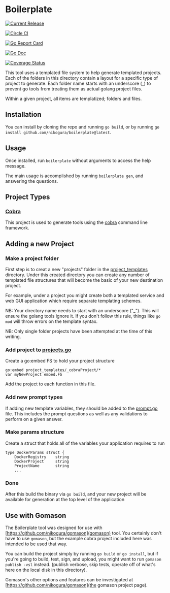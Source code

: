 # Boilerplate

[![Current Release](https://img.shields.io/github/release/nikogura/boilerplate.svg)](https://img.shields.io/github/release/nikogura/boilerplate.svg)

[![Circle CI](https://circleci.com/gh/nikogura/boilerplate.svg?style=shield)](https://circleci.com/gh/nikogura/boilerplate)

[![Go Report Card](https://goreportcard.com/badge/github.com/nikogura/boilerplate)](https://goreportcard.com/report/github.com/nikogura/boilerplate)

[![Go Doc](https://img.shields.io/badge/godoc-reference-blue.svg?style=flat-square)](http://godoc.org/github.com/nikogura/boilerplate/pkg/boilerplate)

[![Coverage Status](https://codecov.io/gh/nikogura/boilerplate/branch/master/graph/badge.svg)](https://codecov.io/gh/nikogura/boilerplate)

This tool uses a templated file system to help generate templated projects.
Each of the folders in this directory contain a layout for a specific type of
project to generate.  Each folder name starts with an underscore (_) to prevent go tools from treating them as actual golang project files.

Within a given project, all items are templatized; folders and files.

## Installation

You can install by cloning the repo and running `go build`, or by running `go install github.com/nikogura/boilerplate@latest`. 

## Usage

Once installed, run `boilerplate` without arguments to access the help message.

The main usage is accomplished by running `boilerplate gen`, and answering the questions.




## Project Types
### [Cobra](pkg/boilerplate/project_templates/_cobraProject)
This project is used to generate tools using the [cobra](https://github.com/spf13/cobra) command line framework.

## Adding a new Project
### Make a project folder
First step is to creat a new "projects" folder in the [project_templates](pkg/boilerplate/project_templates) directory. Under this
created directory you can create any number of templated file structures that will become the basic of your
new destination project.

For example, under a project you might create both a templated service and web GUI application which require
separate templating schemes.


NB: Your directory name needs to start with an underscore ("_").  This will ensure the golang tools ignore it.  If you don't follow this rule, things like `go mod` will throw errors on the template syntax.

NB: Only single folder projects have been attempted at the time of this writing.

### Add project to [projects.go](pkg/boilerplate/projects.go)
Create a go:embed FS to hold your project structure
```shell script
go:embed project_templates/_cobraProject/*
var myNewProject embed.FS
```

Add the project to each function in this file.

### Add new prompt types
If adding new template variables, they should be added to the [prompt.go](../prompt.go) file. This
includes the prompt questions as well as any validations to perform on a given answer.

### Make params structure
Create a struct that holds all of the variables your application requires to run

```
type DockerParams struct {
   	DockerRegistry    string
   	DockerProject     string
   	ProjectName       string
    ...
```

### Done
After this build the binary via `go build`, and your new project will be available for generation at the top level of the application

## Use with Gomason

The Boilerplate tool was designed for use with [https://github.com/nikogura/gomason](gomason) tool.  You certainly don't have to use `gomason`, but the example cobra project included here was intended to be used that way.

You can build the project simply by running `go build` or `go install`, but if you're going to build, test, sign, and upload, you might want to run `gomason publish -vsl` instead.  (publish verbose, skip tests, operate off of what's here on the local disk in this directory).  

Gomason's other options and features can be investigated at [https://github.com/nikogura/gomason](the gomason project page).